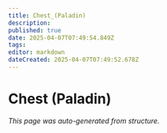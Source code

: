```yaml
---
title: Chest_(Paladin)
description: 
published: true
date: 2025-04-07T07:49:54.849Z
tags: 
editor: markdown
dateCreated: 2025-04-07T07:49:52.678Z
---
```


# Chest (Paladin)

*This page was auto-generated from structure.*